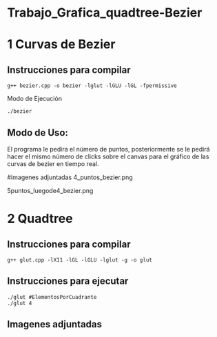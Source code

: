 # Trabajo_Grafica_quadtree-Bezier


# 1 Curvas de Bezier
## Instrucciones para compilar


```
g++ bezier.cpp -o bezier -lglut -lGLU -lGL -fpermissive
```
Modo de Ejecución

```
./bezier
```


## Modo de Uso:
El programa le pedira el número de puntos, posteriormente se le pedirá hacer el mismo número de clicks sobre el
canvas para el gráfico de las curvas de bezier en tiempo real.

#imagenes adjuntadas
4_puntos_bezier.png

5puntos_luegode4_bezier.png


# 2 Quadtree 
## Instrucciones para compilar
```
g++ glut.cpp -lX11 -lGL -lGLU -lglut -g -o glut
```
## Instrucciones para ejecutar
```
./glut #ElementosPorCuadrante
./glut 4
```
## Imagenes adjuntadas

